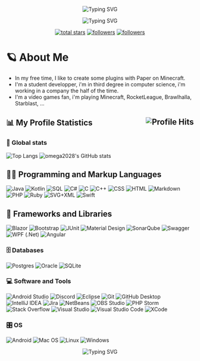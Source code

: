 <p align="center">
  <img src="https://readme-typing-svg.demolab.com?font=Noto+Sherif&pause=1000&color=011BF7&center=true&vCenter=true&width=435&lines=Hello%2C+I'm+omega2028" alt="Typing SVG" />
</p>
<p align="center">
  <img src="https://readme-typing-svg.demolab.com?font=Noto+Sherif&pause=1000&color=005FFF&center=true&vCenter=true&width=435&lines=I'm+a+%F0%9F%92%ABMinecraft%F0%9F%92%AB+plugin+maker" alt="Typing SVG" />
</p>

<p align="center">
  <a href="https://github.com/omega2028?tab=repositories&sort=stargazers">
    <img alt="total stars" title="Total stars on GitHub" src="https://custom-icon-badges.demolab.com/github/stars/omega2028?color=55960c&style=for-the-badge&labelColor=488207&logo=star"/></a>
  <a href="https://github.com/omega2028?tab=followers">
    <img alt="followers" title="Follow me on Github" src="https://custom-icon-badges.demolab.com/github/followers/omega2028?color=236ad3&labelColor=1155ba&style=for-the-badge&logo=person-add&label=Follow&logoColor=white"/></a>
  <a href="#">
    <img alt="followers" title="Total number of views for my profile" src="https://komarev.com/ghpvc/?username=omega2028&style=for-the-badge&logo=person-add"/></a>
</p>

# 🪐 About Me
* In my free time, I like to create some plugins with Paper on Minecraft.
* I'm a student developper, i'm in third degree in computer science, i'm working in a company the half of the time.
* I'm a video games fan, i'm playing Minecraft, RocketLeague, Brawlhalla, Starblast, ...

## 📊 My Profile Statistics <img align="right" alt="Profile Hits" src="https://hits.seeyoufarm.com/api/count/incr/badge.svg?url=https%3A%2F%2Fgithub.com%2Fomega20281212%2Fhit-counter&style=for-the-badge">

### 🧮 Global stats

![Top Langs](https://github-readme-stats.vercel.app/api/top-langs/?username=omega2028&layout=compact&langs_count=6&size_weight=0&theme=transparent&count_weight=0.9&hide=jupyter%20notebook,html,css,dockerfile,hack)
![omega2028's GitHub stats](https://github-readme-stats.vercel.app/api?username=omega2028&count_private=true&show_icons=true&hide=issues&theme=transparent)

## 👨‍💻 Programming and Markup Languages
<p>
  <img alt="Java" src="https://custom-icon-badges.demolab.com/badge/Java-007396.svg?logo=java&logoColor=white&style=plastic">
  <img alt="Kotlin" src="https://custom-icon-badges.demolab.com/badge/Kotlin-7F52FF.svg?logo=kotlin&logoColor=white&style=plastic">
  <img alt="SQL" src="https://custom-icon-badges.demolab.com/badge/SQL-025E8C.svg?logo=database&logoColor=white&style=plastic">
  <img alt="C#" src="https://custom-icon-badges.demolab.com/badge/C%23-68217A.svg?logo=cs2&logoColor=white&style=plastic">
  <img alt="C" src="https://custom-icon-badges.demolab.com/badge/C-03599C.svg?logo=c-in-hexagon&logoColor=white&style=plastic">
  <img alt="C++" src="https://custom-icon-badges.demolab.com/badge/C++-9C033A.svg?logo=cpp2&logoColor=white&style=plastic">
  <img alt="CSS" src="https://img.shields.io/badge/CSS-1572B6.svg?logo=css3&logoColor=white&style=plastic">
  <img alt="HTML" src="https://img.shields.io/badge/HTML-E34F26.svg?logo=html5&logoColor=white&style=plastic">
  <img alt="Markdown" src="https://img.shields.io/badge/Markdown-000000.svg?logo=markdown&logoColor=white&style=plastic">
  <img alt="PHP" src="https://img.shields.io/badge/PHP-777BB4.svg?logo=php&logoColor=white&style=plastic">
  <img alt="Ruby" src="https://img.shields.io/badge/Ruby-CC342D.svg?logo=ruby&logoColor=white&style=plastic">
  <img alt="SVG+XML" src="https://img.shields.io/badge/SVG%2BXML-e0982c.svg?logo=svg&logoColor=white&style=plastic">
  <img alt="Swift" src="https://custom-icon-badges.demolab.com/badge/Swift-F05138.svg?logo=swift&logoColor=white&style=plastic">
</p>

## 🧰 Frameworks and Libraries
  <p>
    <img alt="Blazor" src="https://img.shields.io/badge/Blazor-512BD4.svg?logo=blazor&logoColor=white&style=plastic">
    <img alt="Bootstrap" src="https://img.shields.io/badge/Bootstrap-7952B3.svg?logo=bootstrap&logoColor=white&style=plastic">
    <img alt="JUnit" src="https://custom-icon-badges.demolab.com/badge/JUnit-25A162.svg?logo=check-circle&logoColor=white&style=plastic">
    <img alt="Material Design" src="https://img.shields.io/badge/Material%20Design-0081CB.svg?logo=material-design&logoColor=white&style=plastic">
    <img alt="SonarQube" src="https://img.shields.io/badge/SonarQube-black?&logo=sonarqube&logoColor=4E9BCD&style=plastic">
    <img alt="Swagger" src="https://img.shields.io/badge/-Swagger-%23Clojure?logo=swagger&logoColor=white&style=plastic">
    <img alt="WPF (.Net)" src="https://img.shields.io/badge/WPF-5C2D91?logo=.net&logoColor=white&style=plastic">
    <img alt="Angular" src="https://img.shields.io/badge/-Angular-red">
  </p>

  <h3>🗄️ Databases </h3>

  <p>
      <img alt="Postgres" src="https://img.shields.io/badge/-Postgres-blue">
      <img alt="Oracle" src ="https://img.shields.io/badge/Oracle-F00000.svg?logo=oracle&logoColor=white&style=plastic">
      <img alt="SQLite" src ="https://img.shields.io/badge/SQLite-07405e.svg?logo=sqlite&logoColor=white&style=plastic">
  </p>

  <h3>💻 Software and Tools</h3>

  <p>
      <img alt="Android Studio" src="https://img.shields.io/badge/Android%20Studio-008678.svg?logo=android-studio&logoColor=white&style=plastic">
      <img alt="Discord" src="https://img.shields.io/badge/-Discord-5865F2.svg?logo=discord&logoColor=white&style=plastic">
      <img alt="Eclipse" src="https://img.shields.io/badge/Eclipse-2C2255.svg?logo=eclipseide&logoColor=white&style=plastic">
      <img alt="Git" src="https://img.shields.io/badge/Git-F05033.svg?logo=git&logoColor=white&style=plastic">
      <img alt="GitHub Desktop" src="https://img.shields.io/badge/GitHub%20Desktop-8034A9.svg?logo=github&logoColor=white&style=plastic">
      <img alt="IntelliJ IDEA" src="https://img.shields.io/badge/IntelliJ%20IDEA-000000.svg?logo=intellijidea&logoColor=white&style=plastic">
      <img alt="Jira" src="https://img.shields.io/badge/Jira-%230A0FFF.svg?logo=jira&logoColor=white&style=plastic">
      <img alt="NetBeans" src="https://img.shields.io/badge/Apache%20NetBeans-1B6AC6.svg?logo=apachenetbeanside&logoColor=white&style=plastic">
      <img alt="OBS Studio" src="https://img.shields.io/badge/-OBS-302E31?logo=obs-studio&logoColor=white&style=plastic">
      <img alt="PHP Storm" src="https://img.shields.io/badge/-PHP%20Storm-000000?logo=phpstorm&logoColor=white&style=plastic">
      <img alt="Stack Overflow" src="https://img.shields.io/badge/-Stack%20Overflow-FE7A16?logo=stack-overflow&logoColor=white&style=plastic">
      <img alt="Visual Studio" src="https://img.shields.io/badge/Visual%20Studio-5C2D91.svg?logo=visual-studio&logoColor=white&style=plastic">
      <img alt="Visual Studio Code" src="https://img.shields.io/badge/Visual%20Studio%20Code-0078d7.svg?logo=visual-studio-code&logoColor=white&style=plastic">
      <img alt="XCode" src="https://img.shields.io/badge/XCode-147EFB.svg?logo=xcode&logoColor=white&style=plastic">
  </p>
  
  <h3>🎛️ OS</h3>

  <p>
      <img alt="Android" src="https://img.shields.io/badge/Android-3DDC84?logo=android&logoColor=white&style=plastic">
      <img alt="Mac OS" src="https://img.shields.io/badge/Mac%20OS-000000?logo=macos&logoColor=white&style=plastic">
      <img alt="Linux" src="https://img.shields.io/badge/Linux-FCC624?logo=linux&logoColor=black&style=plastic">
      <img alt="Windows" src="https://img.shields.io/badge/Windows-0078D6?logo=windows&logoColor=white&style=plastic">
  </p>
  
  <p align="center">
    <img src="https://media.giphy.com/media/wwg1suUiTbCY8H8vIA/giphy-downsized-large.gif" alt="Typing SVG" />
  </p>
 

